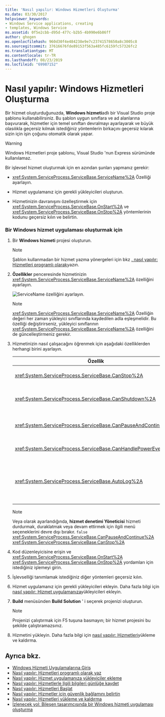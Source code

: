 ```yaml
---
title: 'Nasıl yapılır: Windows Hizmetleri Oluşturma'
ms.date: 03/30/2017
helpviewer_keywords:
- Windows Service applications, creating
- templates, Windows Service
ms.assetid: 0f5e2cbb-d95d-477c-b2b5-4b990e6b86ff
author: ghogen
ms.openlocfilehash: 960d30f4e484238e9e7c23741578650a8c3005c8
ms.sourcegitcommit: 37616676fde89153f563a485fc6159fc57326fc2
ms.translationtype: MT
ms.contentlocale: tr-TR
ms.lasthandoff: 08/23/2019
ms.locfileid: "69987152"
---
```

# <a name="how-to-create-windows-services"></a>Nasıl yapılır: Windows Hizmetleri Oluşturma
Bir hizmet oluşturduğunuzda, **Windows hizmeti**adlı bir Visual Studio proje şablonu kullanabilirsiniz. Bu şablon uygun sınıflara ve ad alanlarına başvurarak, hizmetler için temel sınıftan devralmayı ayarlayarak ve büyük olasılıkla geçersiz kılmak istediğiniz yöntemlerin birkaçını geçersiz kılarak sizin için işin çoğunu otomatik olarak yapar.  
  
> [!WARNING]
> Windows Hizmetleri proje şablonu, Visual Studio 'nun Express sürümünde kullanılamaz.  
  
 Bir işlevsel hizmet oluşturmak için en azından şunları yapmanız gerekir:  
  
- <xref:System.ServiceProcess.ServiceBase.ServiceName%2A> Özelliği ayarlayın.  
  
- Hizmet uygulamanız için gerekli yükleyicileri oluşturun.  
  
- Hizmetinizin davranışını özelleştirmek için <xref:System.ServiceProcess.ServiceBase.OnStart%2A> ve <xref:System.ServiceProcess.ServiceBase.OnStop%2A> yöntemlerinin kodunu geçersiz kılın ve belirtin.  
  
### <a name="to-create-a-windows-service-application"></a>Bir Windows hizmet uygulaması oluşturmak için  
  
1. Bir **Windows hizmeti** projesi oluşturun.  
  
    > [!NOTE]
    > Şablon kullanmadan bir hizmet yazma yönergeleri için bkz [. nasıl yapılır: Hizmetleri programlı olarak](../../../docs/framework/windows-services/how-to-write-services-programmatically.md)yazın.  
  
2. **Özellikler** penceresinde hizmetinizin <xref:System.ServiceProcess.ServiceBase.ServiceName%2A> özelliğini ayarlayın.  
  
     ![ServiceName özelliğini ayarlayın.](../../../docs/framework/windows-services/media/windowsservice-servicename.PNG "WindowsService_ServiceName")  
  
    > [!NOTE]
    > <xref:System.ServiceProcess.ServiceBase.ServiceName%2A> Özelliğin değeri her zaman yükleyici sınıflarında kaydedilen adla eşleşmelidir. Bu özelliği değiştirirseniz, yükleyici sınıflarının <xref:System.ServiceProcess.ServiceBase.ServiceName%2A> özelliğini de güncelleştirmeniz gerekir.  
  
3. Hizmetinizin nasıl çalışacağını öğrenmek için aşağıdaki özelliklerden herhangi birini ayarlayın.  
  
    |Özellik|Ayar|  
    |--------------|-------------|  
    |<xref:System.ServiceProcess.ServiceBase.CanStop%2A>|`True`hizmetin çalışmayı durdurmak için istekleri kabul edeceğini belirtmek için; `false` hizmetin durdurulmasını engellemek için.|  
    |<xref:System.ServiceProcess.ServiceBase.CanShutdown%2A>|`True`hizmetin, yaşadığı bilgisayar kapandığında bildirim almak istediğini göstermek için, <xref:System.ServiceProcess.ServiceBase.OnShutdown%2A> yordamı çağırabileceği şekilde etkinleştirir.|  
    |<xref:System.ServiceProcess.ServiceBase.CanPauseAndContinue%2A>|`True`hizmetin çalışmayı duraklatmak veya çalışmaya devam etmek için istekleri kabul edeceğini belirtmek için; `false` hizmetin duraklatılmasını ve devam ettirmasını engellemek için.|  
    |<xref:System.ServiceProcess.ServiceBase.CanHandlePowerEvent%2A>|`True`hizmetin bilgisayarın güç durumundaki değişikliklerin bildirimini işleyebileceğini belirtmek için; `false` hizmetin bu değişiklikler hakkında bildirilmesini engellemek için.|  
    |<xref:System.ServiceProcess.ServiceBase.AutoLog%2A>|`True`Hizmetiniz bir eylem gerçekleştirdiğinde Uygulama olay günlüğü 'ne bilgilendirici girişler yazmak için; `false` bu işlevi devre dışı bırakmak için. Daha fazla bilgi için [nasıl yapılır: Hizmetlerle](../../../docs/framework/windows-services/how-to-log-information-about-services.md)ilgili bilgileri günlüğe kaydedin. **Not:**  Varsayılan olarak, <xref:System.ServiceProcess.ServiceBase.AutoLog%2A> olarak `true`ayarlanır.|  
  
    > [!NOTE]
    > Veya olarak ayarlandığında, **hizmet denetimi Yöneticisi** hizmeti durdurmak, duraklatmak veya devam ettirmek için ilgili menü seçeneklerini devre dışı bırakır. `false` <xref:System.ServiceProcess.ServiceBase.CanPauseAndContinue%2A> <xref:System.ServiceProcess.ServiceBase.CanStop%2A>  
  
4. Kod düzenleyicisine erişin ve <xref:System.ServiceProcess.ServiceBase.OnStart%2A> <xref:System.ServiceProcess.ServiceBase.OnStop%2A> yordamları için istediğiniz işlemeyi girin.  
  
5. İşlevselliği tanımlamak istediğiniz diğer yöntemleri geçersiz kılın.  
  
6. Hizmet uygulamanız için gerekli yükleyicileri ekleyin. Daha fazla bilgi için [nasıl yapılır: Hizmet uygulamanıza](../../../docs/framework/windows-services/how-to-add-installers-to-your-service-application.md)yükleyicileri ekleyin.  
  
7. **Build** menüsünden **Build Solution** ' i seçerek projenizi oluşturun.  
  
    > [!NOTE]
    > Projenizi çalıştırmak için F5 tuşuna basmayın; bir hizmet projesini bu şekilde çalıştıramazsınız.  
  
8. Hizmetini yükleyin. Daha fazla bilgi için [nasıl yapılır: Hizmetleri](../../../docs/framework/windows-services/how-to-install-and-uninstall-services.md)yükleme ve kaldırma.  
  
## <a name="see-also"></a>Ayrıca bkz.

- [Windows Hizmeti Uygulamalarına Giriş](../../../docs/framework/windows-services/introduction-to-windows-service-applications.md)
- [Nasıl yapılır: Hizmetleri programlı olarak yaz](../../../docs/framework/windows-services/how-to-write-services-programmatically.md)
- [Nasıl yapılır: Hizmet uygulamanıza yükleyiciler ekleme](../../../docs/framework/windows-services/how-to-add-installers-to-your-service-application.md)
- [Nasıl yapılır: Hizmetlerle Ilgili bilgileri günlüğe kaydet](../../../docs/framework/windows-services/how-to-log-information-about-services.md)
- [Nasıl yapılır: Hizmetleri Başlat](../../../docs/framework/windows-services/how-to-start-services.md)
- [Nasıl yapılır: Hizmetler için güvenlik bağlamını belirtin](../../../docs/framework/windows-services/how-to-specify-the-security-context-for-services.md)
- [Nasıl yapılır: Hizmetleri yükleme ve kaldırma](../../../docs/framework/windows-services/how-to-install-and-uninstall-services.md)
- [İzlenecek yol: Bileşen tasarımcısında bir Windows hizmeti uygulaması oluşturma](../../../docs/framework/windows-services/walkthrough-creating-a-windows-service-application-in-the-component-designer.md)
